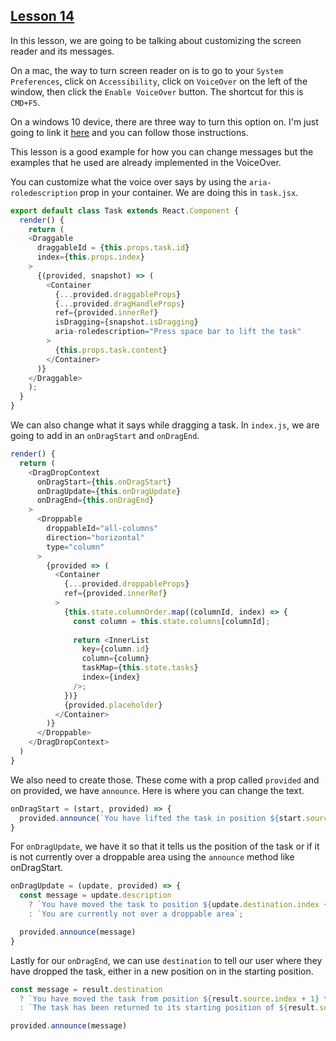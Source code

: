## [Lesson 14](https://egghead.io/lessons/react-customize-screen-reader-messages-for-drag-and-drop-with-react-beautiful-dnd)

In this lesson, we are going to be talking about customizing the screen reader and its messages. 

On a mac, the way to turn screen reader on is to go to your `System Preferences`, click on `Accessibility`, click on `VoiceOver` on the left of the window, then click the `Enable VoiceOver` button. The shortcut for this is `CMD+F5`. 

On a windows 10 device, there are three way to turn this option on. I'm just going to link it [here](https://support.microsoft.com/en-us/help/4028598/windows-10-start-or-stop-narrator) and you can follow those instructions. 

This lesson is a good example for how you can change messages but the examples that he used are already implemented in the VoiceOver. 

You can customize what the voice over says by using the `aria-roledescription` prop in your container. We are doing this in `task.jsx`.  

```js
export default class Task extends React.Component {
  render() {
    return (
    <Draggable 
      draggableId = {this.props.task.id} 
      index={this.props.index}
    >
      {(provided, snapshot) => (
        <Container
          {...provided.draggableProps}
          {...provided.dragHandleProps}
          ref={provided.innerRef}
          isDragging={snapshot.isDragging}
          aria-roledescription="Press space bar to lift the task"
        >
          {this.props.task.content}
        </Container>
      )}
    </Draggable>
    );
  }
}
```

We can also change what it says while dragging a task. In `index.js`, we are going to add in an `onDragStart` and `onDragEnd`. 

```js
render() {
  return (
    <DragDropContext 
      onDragStart={this.onDragStart}
      onDragUpdate={this.onDragUpdate}
      onDragEnd={this.onDragEnd}
    >
      <Droppable 
        droppableId="all-columns" 
        direction="horizontal" 
        type="column"
      >
        {provided => (
          <Container
            {...provided.droppableProps}
            ref={provided.innerRef}
          >
            {this.state.columnOrder.map((columnId, index) => {
              const column = this.state.columns[columnId];
              
              return <InnerList 
                key={column.id} 
                column={column} 
                taskMap={this.state.tasks} 
                index={index}
              />;
            })}
            {provided.placeholder}
          </Container>
        )}
      </Droppable>
    </DragDropContext>
  )
}
```

We also need to create those. These come with a prop called `provided` and on provided, we have `announce`. Here is where you can change the text. 

```js
onDragStart = (start, provided) => {
  provided.announce(`You have lifted the task in position ${start.source.index + 1}`,)
}
```

For `onDragUpdate`, we have it so that it tells us the position of the task or if it is not currently over a droppable area using the `announce` method like onDragStart. 

```js
onDragUpdate = (update, provided) => {
  const message = update.description
    ? `You have moved the task to position ${update.destination.index + 1}`
    : `You are currently not over a droppable area`;

  provided.announce(message)
}
```

Lastly for our `onDragEnd`, we can use `destination` to tell our user where they have dropped the task, either in a new position on in the starting position. 

```js
const message = result.destination
  ? `You have moved the task from position ${result.source.index + 1} to ${result.destination.index +1}`
  : `The task has been returned to its starting position of ${result.source.index + 1}`;

provided.announce(message)
```